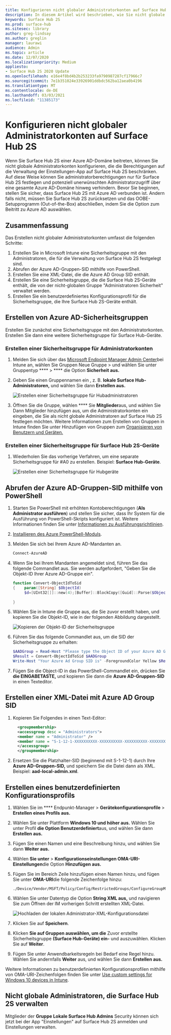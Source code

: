 ```yaml
---
title: Konfigurieren nicht globaler Administratorkonten auf Surface Hub 2S
description: In diesem Artikel wird beschrieben, wie Sie nicht globale Administratorkonten für die Verwaltung von Surface Hub 2S konfigurieren.
keywords: Surface Hub 2S
ms.prod: surface-hub
ms.sitesec: library
author: greg-lindsay
ms.author: greglin
manager: laurawi
audience: Admin
ms.topic: article
ms.date: 12/07/2020
ms.localizationpriority: Medium
appliesto:
- Surface Hub 2S 2020 Update
ms.openlocfilehash: e16e4f8bd4b2b253233fa9790987287cf17966c7
ms.sourcegitcommit: 7e1b351024e33926901ddbdc562ba12aea0b4196
ms.translationtype: MT
ms.contentlocale: de-DE
ms.lasthandoff: 03/03/2021
ms.locfileid: "11385173"
---
```

# <a name="configure-non-global-admin-accounts-on-surface-hub-2s"></a>Konfigurieren nicht globaler Administratorkonten auf Surface Hub 2S

Wenn Sie Surface Hub 2S einer Azure AD-Domäne beitreten, können Sie nicht globale Administratorkonten konfigurieren, die die Berechtigungen auf die Verwaltung der Einstellungen-App auf Surface Hub 2S beschränken. Auf diese Weise können Sie administratorberechtigungen nur für Surface Hub 2S festlegen und potenziell unerwünschten Administratorzugriff über eine gesamte Azure AD-Domäne hinweg verhindern. Bevor Sie beginnen, stellen Sie sicher, dass Surface Hub 2S mit Azure AD verbunden ist. Andern falls nicht, müssen Sie Surface Hub 2S zurücksetzen und das OOBE-Setupprogramm (Out-of-the-Box) abschließen, indem Sie die Option zum Beitritt zu Azure AD auswählen.

## <a name="summary"></a>Zusammenfassung 

Das Erstellen nicht globaler Administratorkonten umfasst die folgenden Schritte: 

1. Erstellen Sie in Microsoft Intune eine Sicherheitsgruppe mit den Administratoren, die für die Verwaltung von Surface Hub 2S festgelegt sind.
2. Abrufen der Azure AD-Gruppen-SID mithilfe von PowerShell.
3. Erstellen Sie eine XML-Datei, die die Azure AD Group SID enthält.
4. Erstellen Sie eine Sicherheitsgruppe, die die Surface Hub 2S-Geräte enthält, die von der nicht-globalen Gruppe "Administratoren Sicherheit" verwaltet werden.
5. Erstellen Sie ein benutzerdefiniertes Konfigurationsprofil für die Sicherheitsgruppe, die Ihre Surface Hub 2S-Geräte enthält. 


## <a name="create-azure-ad-security-groups"></a>Erstellen von Azure AD-Sicherheitsgruppen

Erstellen Sie zunächst eine Sicherheitsgruppe mit den Administratorkonten. Erstellen Sie dann eine weitere Sicherheitsgruppe für Surface Hub-Geräte.  

### <a name="create-security-group-for-admin-accounts"></a>Erstellen einer Sicherheitsgruppe für Administratorkonten

1. Melden Sie sich über das [Microsoft Endpoint Manager Admin Center](https://go.microsoft.com/fwlink/?linkid=2109431)bei Intune an, wählen Sie Gruppen Neue Gruppe > und wählen Sie unter Gruppentyp ****  >  **** die Option **Sicherheit aus.** 
2. Geben Sie einen Gruppennamen ein , z. B. **lokale Surface Hub-Administratoren,** und wählen Sie dann **Erstellen aus.** 

     ![Erstellen einer Sicherheitsgruppe für Hubadministratoren](images/sh-create-sec-group.png)

3. Öffnen Sie die Gruppe, wählen **** Sie **Mitglieder**aus, und wählen Sie Dann Mitglieder hinzufügen aus, um die Administratorkonten ein eingeben, die Sie als nicht globale Administratoren auf Surface Hub 2S festlegen möchten. Weitere Informationen zum Erstellen von Gruppen in Intune finden Sie unter Hinzufügen von Gruppen zum [Organisieren von Benutzern und Geräten.](https://docs.microsoft.com/mem/intune/fundamentals/groups-add)

### <a name="create-security-group-for-surface-hub-2s-devices"></a>Erstellen einer Sicherheitsgruppe für Surface Hub 2S-Geräte

1. Wiederholen Sie das vorherige Verfahren, um eine separate Sicherheitsgruppe für #A0 zu erstellen. Beispiel: **Surface Hub-Geräte**. 

     ![Erstellen einer Sicherheitsgruppe für Hubgeräte](images/sh-create-sec-group-devices.png) 

## <a name="obtain-azure-ad-group-sid-using-powershell"></a>Abrufen der Azure AD-Gruppen-SID mithilfe von PowerShell

1. Starten Sie PowerShell mit erhöhten Kontoberechtigungen (**Als Administrator ausführen**) und stellen Sie sicher, dass Ihr System für die Ausführung von PowerShell-Skripts konfiguriert ist. Weitere Informationen finden Sie unter [Informationen zu Ausführungsrichtlinien](https://docs.microsoft.com/powershell/module/microsoft.powershell.core/about/about_execution_policies?). 
2. [Installieren des Azure PowerShell-Moduls](https://docs.microsoft.com/powershell/azure/install-az-ps).
3. Melden Sie sich bei Ihrem Azure AD-Mandanten an.

    ```powershell
    Connect-AzureAD
    ```

4. Wenn Sie bei Ihrem Mandanten angemeldet sind, führen Sie das folgende Commandlet aus. Sie werden aufgefordert, "Geben Sie die Objekt-ID Ihrer Azure AD-Gruppe ein".

    ```powershell
    function Convert-ObjectIdToSid
    {    param([String] $ObjectId)   
         $d=[UInt32[]]::new(4);[Buffer]::BlockCopy([Guid]::Parse($ObjectId).ToByteArray(),0,$d,0,16);"S-1-12-1-$d".Replace(' ','-')
         
    }
    ```

5. Wählen Sie in Intune die Gruppe aus, die Sie zuvor erstellt haben, und kopieren Sie die Objekt-ID, wie in der folgenden Abbildung dargestellt. 

     ![Kopieren der Objekt-ID der Sicherheitsgruppe](images/sh-objectid.png)

6. Führen Sie das folgende Commandlet aus, um die SID der Sicherheitsgruppe zu erhalten:

    ```powershell
    $AADGroup = Read-Host "Please type the Object ID of your Azure AD Group"
    $Result = Convert-ObjectIdToSid $AADGroup
    Write-Host "Your Azure Ad Group SID is" -ForegroundColor Yellow $Result
    ```
    
7. Fügen Sie die Object-ID in das PowerShell-Commandlet ein, drücken Sie **die EINGABETASTE,** und kopieren Sie dann die **Azure AD-Gruppen-SID** in einen Texteditor. 

## <a name="create-xml-file-containing-azure-ad-group-sid"></a>Erstellen einer XML-Datei mit Azure AD Group SID

1. Kopieren Sie Folgendes in einen Text-Editor: 

    ```xml
      <groupmembership>   
      <accessgroup desc = "Administrators">        
      <member name = "Administrator" />        
      <member name = "S-1-12-1-XXXXXXXXXX-XXXXXXXXXX-XXXXXXXXXX-XXXXXXXXXX" />  
      </accessgroup>
      </groupmembership>
      ```

2. Ersetzen Sie die Platzhalter-SID (beginnend mit S-1-12-1) durch Ihre **Azure AD-Gruppen-SID,** und speichern Sie die Datei dann als XML. Beispiel: **aad-local-admin.xml**. 

## <a name="create-custom-configuration-profile"></a>Erstellen eines benutzerdefinierten Konfigurationsprofils

1. Wählen Sie im **** Endpunkt-Manager  >  **Gerätekonfigurationsprofile**  >  **Erstellen eines Profils aus.** 
2. Wählen Sie unter Plattform **Windows 10 und höher aus.** Wählen Sie unter Profil **die Option Benutzerdefiniert**aus, und wählen Sie dann **Erstellen aus.**
3. Fügen Sie einen Namen und eine Beschreibung hinzu, und wählen Sie dann **Weiter aus.**
4. Wählen **Sie unter**  >  **Konfigurationseinstellungen OMA-URI-Einstellungen**die Option **Hinzufügen aus.**
5. Fügen Sie im Bereich Zeile hinzufügen einen Namen hinzu, und fügen Sie unter     **OMA-URI**die folgende Zeichenfolge hinzu: 

    ```OMA-URI
    ./Device/Vendor/MSFT/Policy/Config/RestrictedGroups/ConfigureGroupMembership
    ```
6. Wählen Sie unter Datentyp die Option **String XML aus,** und navigieren Sie zum Öffnen der IM vorherigen Schritt erstellten XML-Datei. 

     ![Hochladen der lokalen Administrator-XML-Konfigurationsdatei](images/sh-local-admin-config.png)

7. Klicken Sie auf **Speichern**.
8. Klicken **Sie auf Gruppen auswählen, um die** Zuvor erstellte Sicherheitsgruppe **(Surface Hub-Geräte) ein-** und auszuwählen. [](#create-security-group-for-surface-hub-2s-devices) Klicken Sie auf **Weiter**.
9. Fügen Sie unter Anwendbarkeitsregeln bei Bedarf eine Regel hinzu. Wählen Sie andernfalls **Weiter** aus, und wählen Sie dann **Erstellen aus.**

Weitere Informationen zu benutzerdefinierten Konfigurationsprofilen mithilfe von OMA-URI-Zeichenfolgen finden Sie unter [Use custom settings for Windows 10 devices in Intune](https://docs.microsoft.com/mem/intune/configuration/custom-settings-windows-10).


## <a name="non-global-admins-managing-surface-hub-2s"></a>Nicht globale Administratoren, die Surface Hub 2S verwalten

Mitglieder der **Gruppe Lokale Surface Hub Admins** Security können sich jetzt bei der App "Einstellungen" auf Surface Hub 2S anmelden und Einstellungen verwalten.
